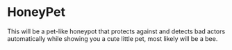 # HoneyPet

This will be a pet-like honeypot that protects against and detects bad actors automatically while showing you a cute little pet, most likely will be a bee.
